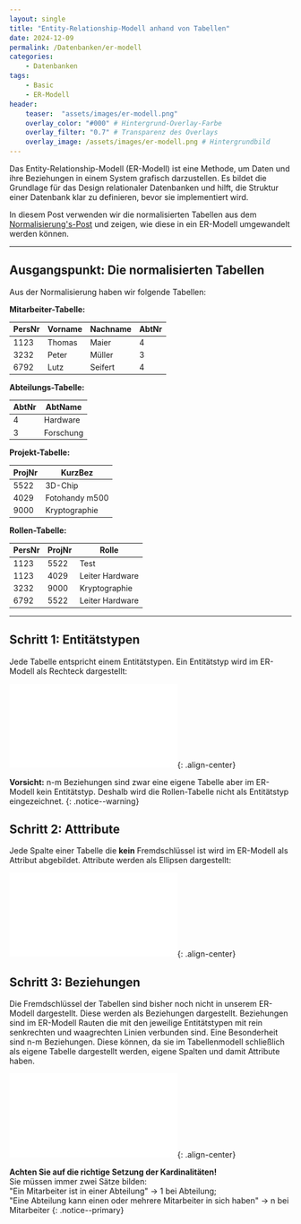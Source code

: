 ```yaml
---
layout: single
title: "Entity-Relationship-Modell anhand von Tabellen"
date: 2024-12-09
permalink: /Datenbanken/er-modell
categories:
    - Datenbanken
tags:
    - Basic
    - ER-Modell
header:
    teaser:  "assets/images/er-modell.png"
    overlay_color: "#000" # Hintergrund-Overlay-Farbe
    overlay_filter: "0.7" # Transparenz des Overlays
    overlay_image: /assets/images/er-modell.png # Hintergrundbild
---
```


Das Entity-Relationship-Modell (ER-Modell) ist eine Methode, um Daten und ihre Beziehungen in einem System grafisch darzustellen. Es bildet die Grundlage für das Design relationaler Datenbanken und hilft, die Struktur einer Datenbank klar zu definieren, bevor sie implementiert wird.

In diesem Post verwenden wir die normalisierten Tabellen aus dem [Normalisierung's-Post](/Datenbanken/Normalisierung) und zeigen, wie diese in ein ER-Modell umgewandelt werden können.

---

## Ausgangspunkt: Die normalisierten Tabellen

Aus der Normalisierung haben wir folgende Tabellen:


**Mitarbeiter-Tabelle:**

| PersNr | Vorname | Nachname | AbtNr | 
|--------|---------|----------|-------|
| 1123   | Thomas  | Maier    | 4     | 
| 3232   | Peter   | Müller   | 3     | 
| 6792   | Lutz    | Seifert  | 4     | 

**Abteilungs-Tabelle:**

| AbtNr | AbtName   | 
|-------|-----------|
| 4     | Hardware  | 
| 3     | Forschung | 

**Projekt-Tabelle:**

| ProjNr   | KurzBez        |
|----------|----------------|
| 5522     | 3D-Chip        |
| 4029     | Fotohandy m500 |
| 9000     | Kryptographie  |

**Rollen-Tabelle:**

| PersNr | ProjNr  | Rolle           |
|--------|---------|-----------------|
| 1123   | 5522    | Test            |
| 1123   | 4029    | Leiter Hardware |
| 3232   | 9000    | Kryptographie   |
| 6792   | 5522    | Leiter Hardware |

---

## Schritt 1: Entitätstypen

Jede Tabelle entspricht einem Entitätstypen. Ein Entitätstyp wird im ER-Modell als Rechteck dargestellt:

![image-center](/assets/images/Schritt1.pdf){: .align-center}

**Vorsicht:** n-m Beziehungen sind zwar eine eigene Tabelle aber im ER-Modell kein Entitätstyp. Deshalb wird die Rollen-Tabelle nicht als Entitätstyp eingezeichnet.
{: .notice--warning}

## Schritt 2: Atttribute

Jede Spalte einer Tabelle die **kein** Fremdschlüssel ist wird im ER-Modell als Attribut abgebildet. Attribute werden als Ellipsen dargestellt:

![image-center](/assets/images/Schritt2.pdf){: .align-center}

## Schritt 3: Beziehungen

Die Fremdschlüssel der Tabellen sind bisher noch nicht in unserem ER-Modell dargestellt. Diese werden als Beziehungen dargestellt.
Beziehungen sind im ER-Modell Rauten die mit den jeweilige Entitätstypen mit rein senkrechten und waagrechten Linien verbunden sind.
Eine Besonderheit sind n-m Beziehungen. Diese können, da sie im Tabellenmodell schließlich als eigene Tabelle dargestellt werden, eigene Spalten und damit Attribute haben.

![image-center](/assets/images/Schritt3.pdf){: .align-center}

**Achten Sie auf die richtige Setzung der Kardinalitäten!**  
Sie müssen immer zwei Sätze bilden:  
"Ein Mitarbeiter ist in einer Abteilung" -> 1 bei Abteilung;  
"Eine Abteilung kann einen oder mehrere Mitarbeiter in sich haben" -> n bei Mitarbeiter
{: .notice--primary}
